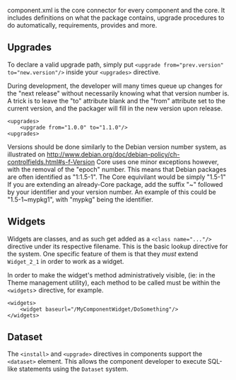 component.xml is the core connector for every component and the core.  It includes definitions on what the package contains, upgrade procedures to do automatically, requirements, provides and more.

## Upgrades

To declare a valid upgrade path, simply put `<upgrade from="prev.version" to="new.version"/>` inside your `<upgrades>` directive.

During development, the developer will many times queue up changes for the "next release" without necessarily knowing what that version number is.  A trick is to leave the "to" attribute blank and the "from" attribute set to the current version, and the packager will fill in the new version upon release.

    <upgrades>
        <upgrade from="1.0.0" to="1.1.0"/>
    <upgrades>

Versions should be done similarly to the Debian version number system, as illustrated on http://www.debian.org/doc/debian-policy/ch-controlfields.html#s-f-Version
Core uses one minor exceptions however, with the removal of the "epoch" number.  This means that Debian packages are often identified as "1:1.5-1".  The Core equivilant would be simply "1.5-1"
If you are extending an already-Core package, add the suffix "~" followed by your identifier and your version number.  An example of this could be "1.5-1~mypkg1", with "mypkg" being the identifier.

## Widgets

Widgets are classes, and as such get added as a `<class name="..."/>` directive under its respective filename.  This is the basic lookup directive for the system.  One specific feature of them is that they *must* extend `Widget_2_1` in order to work as a widget.

In order to make the widget's method administratively visible, (ie: in the Theme management utility), each method to be called must be within the `<widgets`> directive, for example.

    <widgets>
        <widget baseurl="/MyComponentWidget/DoSomething"/>
    </widgets>

## Dataset

The `<install>` and `<upgrade>` directives in components support the `<dataset>` element.  This allows the component developer to execute SQL-like statements using the `Dataset` system.